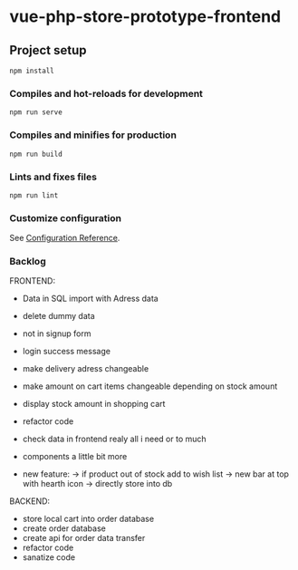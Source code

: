 # vue-php-store-prototype-frontend

## Project setup

```
npm install
```

### Compiles and hot-reloads for development

```
npm run serve
```

### Compiles and minifies for production

```
npm run build
```

### Lints and fixes files

```
npm run lint
```

### Customize configuration

See [Configuration Reference](https://cli.vuejs.org/config/).

### Backlog

FRONTEND:

- Data in SQL import with Adress data
- delete dummy data
- not in signup form
- login success message
- make delivery adress changeable
- make amount on cart items changeable depending on stock amount
- display stock amount in shopping cart

- refactor code
- check data in frontend realy all i need or to much
- components a little bit more

- new feature:
  -> if product out of stock add to wish list
  -> new bar at top with hearth icon
  -> directly store into db

BACKEND:

- store local cart into order database
- create order database
- create api for order data transfer
- refactor code
- sanatize code

